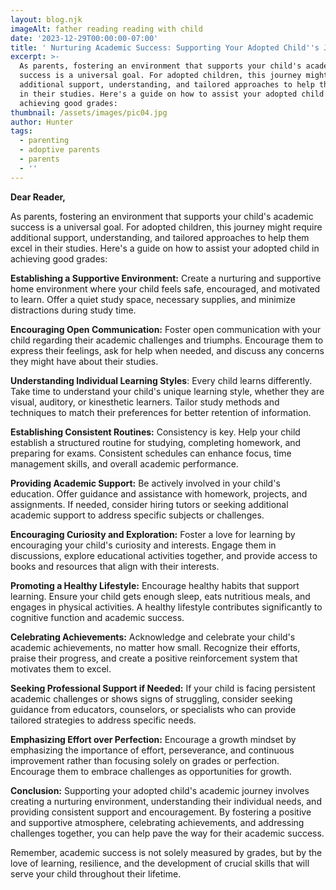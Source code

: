 ```yaml
---
layout: blog.njk
imageAlt: father reading reading with child
date: '2023-12-29T00:00:00-07:00'
title: ' Nurturing Academic Success: Supporting Your Adopted Child''s Journey to Good Grades'
excerpt: >-
  As parents, fostering an environment that supports your child's academic
  success is a universal goal. For adopted children, this journey might require
  additional support, understanding, and tailored approaches to help them excel
  in their studies. Here's a guide on how to assist your adopted child in
  achieving good grades:
thumbnail: /assets/images/pic04.jpg
author: Hunter
tags:
  - parenting
  - adoptive parents
  - parents
  - ''
---
```

**Dear Reader,**

As parents, fostering an environment that supports your child's academic success is a universal goal. For adopted children, this journey might require additional support, understanding, and tailored approaches to help them excel in their studies. Here's a guide on how to assist your adopted child in achieving good grades:

**Establishing a Supportive Environment:** Create a nurturing and supportive home environment where your child feels safe, encouraged, and motivated to learn. Offer a quiet study space, necessary supplies, and minimize distractions during study time.

**Encouraging Open Communication:** Foster open communication with your child regarding their academic challenges and triumphs. Encourage them to express their feelings, ask for help when needed, and discuss any concerns they might have about their studies.

**Understanding Individual Learning Styles**: Every child learns differently. Take time to understand your child's unique learning style, whether they are visual, auditory, or kinesthetic learners. Tailor study methods and techniques to match their preferences for better retention of information.

**Establishing Consistent Routines:** Consistency is key. Help your child establish a structured routine for studying, completing homework, and preparing for exams. Consistent schedules can enhance focus, time management skills, and overall academic performance.

**Providing Academic Support:** Be actively involved in your child's education. Offer guidance and assistance with homework, projects, and assignments. If needed, consider hiring tutors or seeking additional academic support to address specific subjects or challenges.

**Encouraging Curiosity and Exploration:** Foster a love for learning by encouraging your child's curiosity and interests. Engage them in discussions, explore educational activities together, and provide access to books and resources that align with their interests.

**Promoting a Healthy Lifestyle:** Encourage healthy habits that support learning. Ensure your child gets enough sleep, eats nutritious meals, and engages in physical activities. A healthy lifestyle contributes significantly to cognitive function and academic success.

**Celebrating Achievements:** Acknowledge and celebrate your child's academic achievements, no matter how small. Recognize their efforts, praise their progress, and create a positive reinforcement system that motivates them to excel.

**Seeking Professional Support if Needed:** If your child is facing persistent academic challenges or shows signs of struggling, consider seeking guidance from educators, counselors, or specialists who can provide tailored strategies to address specific needs.

**Emphasizing Effort over Perfection:** Encourage a growth mindset by emphasizing the importance of effort, perseverance, and continuous improvement rather than focusing solely on grades or perfection. Encourage them to embrace challenges as opportunities for growth.

**Conclusion:**
Supporting your adopted child's academic journey involves creating a nurturing environment, understanding their individual needs, and providing consistent support and encouragement. By fostering a positive and supportive atmosphere, celebrating achievements, and addressing challenges together, you can help pave the way for their academic success.

Remember, academic success is not solely measured by grades, but by the love of learning, resilience, and the development of crucial skills that will serve your child throughout their lifetime.
